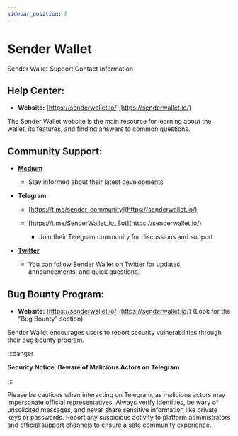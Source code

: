 ```yaml
---
sidebar_position: 8
---
```


# Sender Wallet

Sender Wallet Support Contact Information

## **Help Center:**

-   **Website:**  [https://senderwallet.io/](https://senderwallet.io/)
    

The Sender Wallet website is the main resource for learning about the wallet, its features, and finding answers to common questions.

## **Community Support:**

-   [**Medium**](https://medium.com/@senderlabs )
    
    -   Stay informed about their latest developments
        
-   **Telegram**
    
    -   [https://t.me/sender_community](https://senderwallet.io/)
        
    -   [https://t.me/SenderWallet_io_Bot](https://senderwallet.io/)
        
        -   Join their Telegram community for discussions and support
            
-   [**Twitter**](https://twitter.com/SenderLabs )
    
    -   You can follow Sender Wallet on Twitter for updates, announcements, and quick questions.
        

## **Bug Bounty Program:**

-   **Website:**  [https://senderwallet.io/](https://senderwallet.io/) (Look for the "Bug Bounty" section)
    

Sender Wallet encourages users to report security vulnerabilities through their bug bounty program.

:::danger

**Security Notice: Beware of Malicious Actors on Telegram**

:::

Please be cautious when interacting on Telegram, as malicious actors may impersonate official representatives. Always verify identities, be wary of unsolicited messages, and never share sensitive information like private keys or passwords. Report any suspicious activity to platform administrators and official support channels to ensure a safe community experience.
